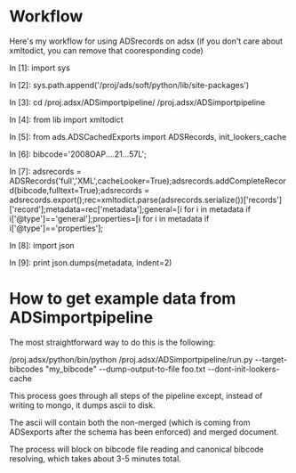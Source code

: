 # Workflow

Here's my workflow for using ADSrecords on adsx (if you don't care about xmltodict, you can remove that cooresponding code)

In [1]: import sys

In [2]: sys.path.append('/proj/ads/soft/python/lib/site-packages')

In [3]: cd /proj.adsx/ADSimportpipeline/
/proj.adsx/ADSimportpipeline

In [4]: from lib import xmltodict

In [5]: from ads.ADSCachedExports import ADSRecords, init_lookers_cache

In [6]: bibcode='2008OAP....21...57L';

In [7]: adsrecords = ADSRecords('full','XML',cacheLooker=True);adsrecords.addCompleteRecord(bibcode,fulltext=True);adsrecords = adsrecords.export();rec=xmltodict.parse(adsrecords.serialize())['records']['record'];metadata=rec['metadata'];general=[i for i in metadata if i['@type']=='general'];properties=[i for i in metadata if i['@type']=='properties'];

In [8]: import json

In [9]: print json.dumps(metadata, indent=2)


# How to get example data from ADSimportpipeline

The most straightforward way to do this is the following:

/proj.adsx/python/bin/python /proj.adsx/ADSimportpipeline/run.py --target-bibcodes "my_bibcode" --dump-output-to-file foo.txt --dont-init-lookers-cache

This process goes through all steps of the pipeline except, instead of writing to mongo, it dumps ascii to disk.

The ascii will contain both the non-merged (which is coming from ADSexports after the schema has been enforced) and merged document.

The process will block on bibcode file reading and canonical bibcode resolving, which takes about 3-5 minutes total.
